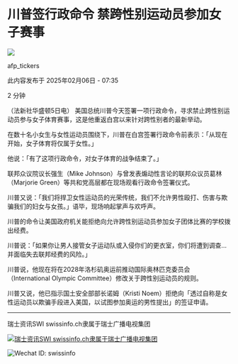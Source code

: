 # 川普签行政命令 禁跨性别运动员参加女子赛事

![](https://www.swissinfo.ch/content/wp-content/uploads/sites/13/2025/02/9973352ccc636ced677f7e51a446f4e1-88834172.jpg?ver=6022cc61)

afp_tickers

此内容发布于 2025年02月06日 - 07:35

2 分钟

（法新社华盛顿5日电） 美国总统川普今天签署一项行政命令，寻求禁止跨性别运动员参与女子体育赛事，这是他重返白宫以来针对跨性别者的最新举动。

在数十名小女生与女性运动员围绕下，川普在白宫签署行政命令前表示：「从现在开始，女子体育将仅属于女性。」

他说：「有了这项行政命令，对女子体育的战争结束了。」

联邦众议院议长强生（Mike Johnson）与曾发表煽动性言论的联邦众议员葛林（Marjorie Green）等共和党高层都在现场观看行政命令签署仪式。

川普又说：「我们将捍卫女性运动员的光荣传统，我们不允许男性殴打、伤害与欺骗我们的妇女与女孩。」语毕，现场响起掌声与欢呼声。

川普的命令让美国政府机关能拒绝向允许跨性别运动员参加女子团体比赛的学校拨出经费。

川普说：「如果你让男人接管女子运动队或入侵你们的更衣室，你们将遭到调查…并面临失去联邦经费的风险。」

川普说，他现在将在2028年洛杉矶奥运前推动国际奥林匹克委员会（International Olympic Committee）修改关于跨性别运动员的规则。

川普又说，他已指示国土安全部部长诺姆（Kristi Noem）拒绝向「透过自称是女性运动员以欺骗手段进入美国，以试图参加奥运的男性提出」的签证申请。

---

瑞士资讯SWI swissinfo.ch隶属于瑞士广播电视集团

[![瑞士资讯SWI swissinfo.ch隶属于瑞士广播电视集团](https://www.swissinfo.ch/chi/wp-content/themes/swissinfo-theme/assets/srg-ssr-small-logo.png)](https://www.srgssr.ch/en/home/)

![Wechat ID: swissinfo](https://www.swissinfo.ch/chi/wp-content/themes/swissinfo-theme/assets/wechat-qr-code.png)